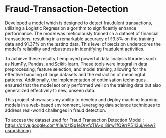 # Fraud-Transaction-Detection 

Developed a model which is designed to detect fraudulent transactions, utilizing a Logistic Regression algorithm to significantly enhance performance. The model was meticulously trained on a dataset of financial transactions, resulting in a remarkable accuracy of 93.5% on the training data and 91.37% on the testing data. This level of precision underscores the model's reliability and robustness in identifying fraudulent activities.

To achieve these results, I employed powerful data analysis libraries such as NumPy, Pandas, and Scikit-learn. These tools were integral in data preprocessing, feature selection, and model training, allowing for the effective handling of large datasets and the extraction of meaningful patterns. Additionally, the implementation of optimization techniques ensured that the model not only performed well on the training data but also generalized effectively to new, unseen data.

This project showcases my ability to develop and deploy machine learning models in a web-based environment, leveraging data science techniques to address real-world challenges in fraud detection.

To access the dataset used for Fraud Transaction Detection Model : https://drive.google.com/file/d/1Sg1eOryfcTIA-o_8inw1fQ9rrP51l3uj/view?usp=sharing
